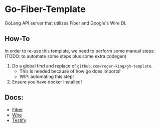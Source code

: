 # Go-Fiber-Template

GoLang API server that utilizes Fiber and Google's Wire DI.

## How-To

In order to re-use this template, we need to perform some manual steps: (TODO: to automate some steps plus some extra codegen)

1. Do a global find and replace of `github.com/roger-king/gh-template`.
   - This is needed because of how go does imports!
   - WIP: automating this step!
2. Ensure you have docker installed!

## Docs:

- [Fiber](https://gofiber.io/)
- [Wire](https://github.com/google/wire)
- [Testify](https://github.com/stretchr/testify)
